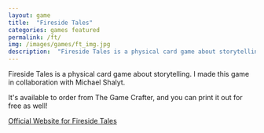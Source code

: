 ```yaml
---
layout: game
title:  "Fireside Tales"
categories: games featured
permalink: /ft/
img: /images/games/ft_img.jpg
description:  "Fireside Tales is a physical card game about storytelling."
---
```

Fireside Tales is a physical card game about storytelling. I made this game in collaboration with Michael Shalyt.

It's available to order from The Game Crafter, and you can print it out for free as well!

[Official Website for Fireside Tales](http://fireside-tales.blogspot.co.il/)
